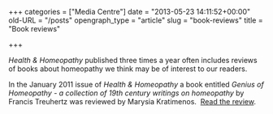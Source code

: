 +++
categories = ["Media Centre"]
date = "2013-05-23 14:11:52+00:00"
old-URL = "/posts"
opengraph_type = "article"
slug = "book-reviews"
title = "Book reviews"

+++

_Health & Homeopathy_ published three times a year often includes reviews of books about homeopathy we think may be of interest to our readers.

In the January 2011 issue of _Health & Homeopathy_ a book entitled _Genius of Homeopathy - a collection of 19th century writings on homeopathy_ by Francis Treuhertz was reviewed by Marysia Kratimenos.  [Read the review](http://localhost/export/sites/bha_site/how_we_can_help/Genius_of_Homeopathy_Jan_11.pdf).
